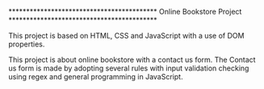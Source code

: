 ****************************************** Online Bookstore Project ******************************************

This project is based on HTML, CSS and JavaScript with a use of DOM properties.

This project is about online bookstore with a contact us form. The Contact us form is made by adopting several rules with input validation checking using regex and general programming in JavaScript.
